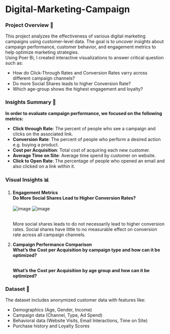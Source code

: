 # Digital-Marketing-Campaign
### Project Overview 📝
This project analyzes the effectiveness of various digital marketing campaigns using customer-level data. The goal is to uncover insights about campaign performance, customer behavior, and engagement metrics to help optimize marketing strategies.<br>
Using Poer Bi, I created interactive visualizations to answer critical question such as: <br>
* How do Click-Through Rates and Conversion Rates varry across different campaign channels? <br>
* Do more Social Shares leads to higher Conversion Rate? <br>
* Which age-group shows the highest engagement and loyalty?
### Insights Summary 📌
**In order to evaluate campaign performance, we focused on the following metrics:** <br>
* **Click through Rate**: The percent of people who see a campaign and clicks on the associated link. <br>
* **Conversion Rate**: The percent of people who perform a desired action e.g. buying a product. <br>
* **Cost per Acquisition**: Total cost of acquiring each new customer.<br>
* **Average Time on Site**: Average time spend by customer on website. <br>
* **Click to Open Rate**: The percentage of people who opened an email and also clicked on a link within it.
### Visual Insights 📊
1. **Engagement Metrics**
   <br>**Do More Social Shares Lead to Higher Conversion Rates?** <br> <br>
   ![image](https://github.com/user-attachments/assets/edca58ca-d198-46d1-8d09-9f81a9e2a49e)  ![image](https://github.com/user-attachments/assets/e98adc99-bf6e-4787-891a-7b052dace490)


   <br> More social shares leads to do not necessarily lead to higher conversion rates. Social shares have little to no measurable effect on conversion rate across all campaign channels.

3. **Campaign Performance Comparison**
   <br>**What’s the Cost per Acquisition by campaign type and how can it be optimized?** <br>
   
   <br>**What’s the Cost per Acquisition by age group and how can it be optimized?** <br>
   

### Dataset 📂
The dataset includes anonymized customer data with features like:<br>
* Demographics (Age, Gender, Income)
* Campaign data (Channel, Type, Ad Spend)
* Behavioral data (Website Visits, Email Interactions, Time on Site)
* Purchase history and Loyalty Scores

